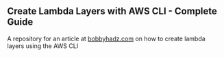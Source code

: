 ## Create Lambda Layers with AWS CLI - Complete Guide

A repository for an article at
[bobbyhadz.com](https://bobbyhadz.com/blog/aws-cli-create-lambda-layers) on how
to create lambda layers using the AWS CLI
